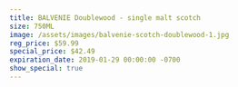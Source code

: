 ```yaml
---
title: BALVENIE Doublewood - single malt scotch
size: 750ML
image: /assets/images/balvenie-scotch-doublewood-1.jpg
reg_price: $59.99
special_price: $42.49
expiration_date: 2019-01-29 00:00:00 -0700
show_special: true
---
```


